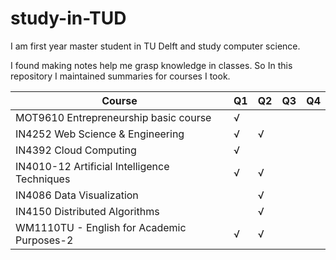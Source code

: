 # study-in-TUD

I am first year master student in TU Delft and study computer science.

I found making notes help me grasp knowledge in classes. So In this repository I maintained summaries for courses I took.

| Course                                       | Q1 | Q2 | Q3 | Q4 |
|----------------------------------------------|----|----|----|----|
| MOT9610 Entrepreneurship basic course        | √  |    |    |    |
| IN4252 Web Science & Engineering             | √  | √  |    |    |
| IN4392 Cloud Computing                       | √  |    |    |    |
| IN4010-12 Artificial Intelligence Techniques | √  | √  |    |    |
| IN4086 Data Visualization                    |    | √  |    |    |
| IN4150 Distributed Algorithms                |    | √  |    |    |
| WM1110TU - English for Academic Purposes-2   | √  | √  |    |    |
